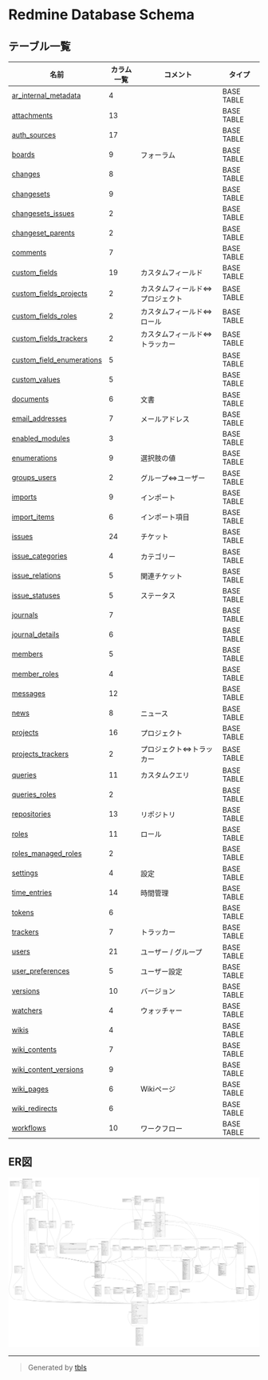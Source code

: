 # Redmine Database Schema

## テーブル一覧

| 名前                                                        | カラム一覧      | コメント                             | タイプ        |
| --------------------------------------------------------- | ---------- | -------------------------------- | ---------- |
| [ar_internal_metadata](ar_internal_metadata.md)           | 4          |                                  | BASE TABLE |
| [attachments](attachments.md)                             | 13         |                                  | BASE TABLE |
| [auth_sources](auth_sources.md)                           | 17         |                                  | BASE TABLE |
| [boards](boards.md)                                       | 9          | フォーラム                            | BASE TABLE |
| [changes](changes.md)                                     | 8          |                                  | BASE TABLE |
| [changesets](changesets.md)                               | 9          |                                  | BASE TABLE |
| [changesets_issues](changesets_issues.md)                 | 2          |                                  | BASE TABLE |
| [changeset_parents](changeset_parents.md)                 | 2          |                                  | BASE TABLE |
| [comments](comments.md)                                   | 7          |                                  | BASE TABLE |
| [custom_fields](custom_fields.md)                         | 19         | カスタムフィールド                        | BASE TABLE |
| [custom_fields_projects](custom_fields_projects.md)       | 2          | カスタムフィールド⇔プロジェクト                 | BASE TABLE |
| [custom_fields_roles](custom_fields_roles.md)             | 2          | カスタムフィールド⇔ロール                    | BASE TABLE |
| [custom_fields_trackers](custom_fields_trackers.md)       | 2          | カスタムフィールド⇔トラッカー                  | BASE TABLE |
| [custom_field_enumerations](custom_field_enumerations.md) | 5          |                                  | BASE TABLE |
| [custom_values](custom_values.md)                         | 5          |                                  | BASE TABLE |
| [documents](documents.md)                                 | 6          | 文書                               | BASE TABLE |
| [email_addresses](email_addresses.md)                     | 7          | メールアドレス                          | BASE TABLE |
| [enabled_modules](enabled_modules.md)                     | 3          |                                  | BASE TABLE |
| [enumerations](enumerations.md)                           | 9          | 選択肢の値                            | BASE TABLE |
| [groups_users](groups_users.md)                           | 2          | グループ⇔ユーザー                        | BASE TABLE |
| [imports](imports.md)                                     | 9          | インポート                            | BASE TABLE |
| [import_items](import_items.md)                           | 6          | インポート項目                          | BASE TABLE |
| [issues](issues.md)                                       | 24         | チケット                             | BASE TABLE |
| [issue_categories](issue_categories.md)                   | 4          | カテゴリー                            | BASE TABLE |
| [issue_relations](issue_relations.md)                     | 5          | 関連チケット                           | BASE TABLE |
| [issue_statuses](issue_statuses.md)                       | 5          | ステータス                            | BASE TABLE |
| [journals](journals.md)                                   | 7          |                                  | BASE TABLE |
| [journal_details](journal_details.md)                     | 6          |                                  | BASE TABLE |
| [members](members.md)                                     | 5          |                                  | BASE TABLE |
| [member_roles](member_roles.md)                           | 4          |                                  | BASE TABLE |
| [messages](messages.md)                                   | 12         |                                  | BASE TABLE |
| [news](news.md)                                           | 8          | ニュース                             | BASE TABLE |
| [projects](projects.md)                                   | 16         | プロジェクト                           | BASE TABLE |
| [projects_trackers](projects_trackers.md)                 | 2          | プロジェクト⇔トラッカー                     | BASE TABLE |
| [queries](queries.md)                                     | 11         | カスタムクエリ                          | BASE TABLE |
| [queries_roles](queries_roles.md)                         | 2          |                                  | BASE TABLE |
| [repositories](repositories.md)                           | 13         | リポジトリ                            | BASE TABLE |
| [roles](roles.md)                                         | 11         | ロール                              | BASE TABLE |
| [roles_managed_roles](roles_managed_roles.md)             | 2          |                                  | BASE TABLE |
| [settings](settings.md)                                   | 4          | 設定                               | BASE TABLE |
| [time_entries](time_entries.md)                           | 14         | 時間管理                             | BASE TABLE |
| [tokens](tokens.md)                                       | 6          |                                  | BASE TABLE |
| [trackers](trackers.md)                                   | 7          | トラッカー                            | BASE TABLE |
| [users](users.md)                                         | 21         | ユーザー / グループ                      | BASE TABLE |
| [user_preferences](user_preferences.md)                   | 5          | ユーザー設定                           | BASE TABLE |
| [versions](versions.md)                                   | 10         | バージョン                            | BASE TABLE |
| [watchers](watchers.md)                                   | 4          | ウォッチャー                           | BASE TABLE |
| [wikis](wikis.md)                                         | 4          |                                  | BASE TABLE |
| [wiki_contents](wiki_contents.md)                         | 7          |                                  | BASE TABLE |
| [wiki_content_versions](wiki_content_versions.md)         | 9          |                                  | BASE TABLE |
| [wiki_pages](wiki_pages.md)                               | 6          | Wikiページ                          | BASE TABLE |
| [wiki_redirects](wiki_redirects.md)                       | 6          |                                  | BASE TABLE |
| [workflows](workflows.md)                                 | 10         | ワークフロー                           | BASE TABLE |

## ER図

![er](schema.svg)

---

> Generated by [tbls](https://github.com/k1LoW/tbls)
